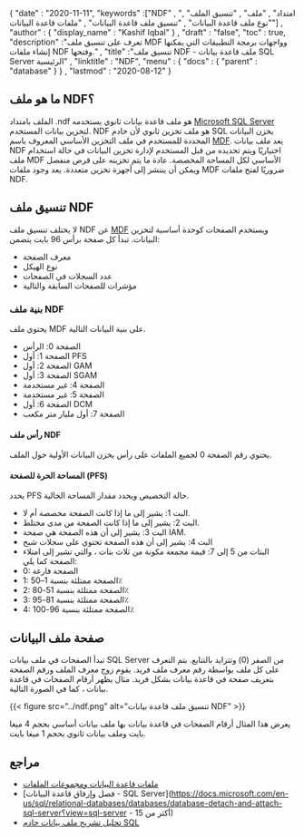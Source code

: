 {
  "date" : "2020-11-11",
  "keywords" :["NDF" , "امتداد" , "ملف" , "تنسيق الملف" , "نوع ملف قاعدة البيانات" , "تنسيق ملف قاعدة البيانات" , "ملفات قاعدة البيانات"] ,
  "author" : {
    "display_name" : "Kashif Iqbal"
} ,
  "draft" : "false",
  "toc" : true,
  "description" :"تعرف على تنسيق ملف MDF وواجهات برمجة التطبيقات التي يمكنها إنشاء ملفات NDF وفتحها." ,
  "title" :"تنسيق ملف NDF - ملف قاعدة بيانات SQL Server الرئيسية" ,
  "linktitle" : "NDF",
  "menu" : {
    "docs" : {
      "parent" : "database"
}
} ,
  "lastmod" : "2020-08-12"
}

## ما هو ملف NDF؟

الملف بامتداد .ndf هو ملف قاعدة بيانات ثانوي يستخدمه [Microsoft SQL Server](https://en.wikipedia.org/wiki/Microsoft_SQL_Server) لتخزين بيانات المستخدم. NDF هو ملف تخزين ثانوي لأن خادم SQL يخزن البيانات المحددة للمستخدم في ملف التخزين الأساسي المعروف باسم [MDF](/ar/database/mdf/). يعد ملف بيانات NDF اختياريًا ويتم تحديده من قبل المستخدم لإدارة تخزين البيانات في حالة استخدام ملف MDF الأساسي لكل المساحة المخصصة. عادة ما يتم تخزينه على قرص منفصل ويمكن أن ينتشر إلى أجهزة تخزين متعددة. يعد وجود ملفات MDF ضروريًا لفتح ملفات NDF.

## تنسيق ملف NDF

لا يختلف تنسيق ملف NDF عن [MDF](/ar/database/mdf/) ويستخدم الصفحات كوحدة أساسية لتخزين البيانات. تبدأ كل صفحة برأس 96 بايت يتضمن:

* معرف الصفحة
* نوع الهيكل
* عدد السجلات في الصفحات
* مؤشرات للصفحات السابقة والتالية

### بنية ملف NDF

يحتوي ملف MDF على بنية البيانات التالية.

* الصفحة 0: الرأس
* الصفحة 1: أول PFS
* الصفحة 2: أول GAM
* الصفحة 3: أول SGAM
* الصفحة 4: غير مستخدمة
* الصفحة 5: غير مستخدمة
* الصفحة 6: أول DCM
* الصفحة 7: أول مليار متر مكعب

#### رأس ملف NDF

يحتوي رقم الصفحة 0 لجميع الملفات على رأس يخزن البيانات الأولية حول الملف.

#### المساحة الحرة للصفحة (PFS)
يحدد PFS حالة التخصيص ويحدد مقدار المساحة الخالية.

* البت 1: يشير إلى ما إذا كانت الصفحة مخصصة أم لا.
* البت 2: يشير إلى ما إذا كانت الصفحة من مدى مختلط.
* البت 3: يشير إلى أن هذه الصفحة هي صفحة IAM.
* البت 4: يشير إلى أن هذه الصفحة تحتوي على سجلات شبح
* البتات من 5 إلى 7: قيمة مجمعة مكونة من ثلاث بتات ، والتي تشير إلى امتلاء الصفحة كما يلي:
* 0: الصفحة فارغة
* 1: الصفحة ممتلئة بنسبة 1–50٪
* 2: الصفحة ممتلئة بنسبة 51-80٪
* 3: الصفحة ممتلئة بنسبة 81-95٪
* 4: الصفحة ممتلئة بنسبة 96-100٪

## صفحة ملف البيانات

تبدأ الصفحات في ملف بيانات SQL Server من الصفر (0) وتتزايد بالتتابع. يتم التعرف على كل ملف بواسطة رقم معرف ملف فريد. يقوم زوج معرف الملف ورقم الصفحة بتعريف صفحة في قاعدة بيانات بشكل فريد. مثال يظهر أرقام الصفحات في قاعدة بيانات ، كما في الصورة التالية.

{{< figure src="../ndf.png" alt="تنسيق ملف قاعدة بيانات NDF" >}}

يعرض هذا المثال أرقام الصفحات في قاعدة بيانات بها ملف بيانات أساسي بحجم 4 ميغا بايت وملف بيانات ثانوي بحجم 1 ميغا بايت.

## مراجع

* [ملفات قاعدة البيانات ومجموعات الملفات](https://docs.microsoft.com/en-us/sql/relational-databases/databases/database-files-and-filegroups؟redirectedfrom=MSDN&view=sql-server-ver15)
* [فصل وإرفاق قاعدة البيانات - SQL Server](https://docs.microsoft.com/en-us/sql/relational-databases/databases/database-detach-and-attach-sql-server؟view=sql-server - أكثر من 15)
* [تحليل تشريح ملف بيانات خادم SQL](https://blog.pythian.com/analyzing-sql-server-data-file-anatomy/)

